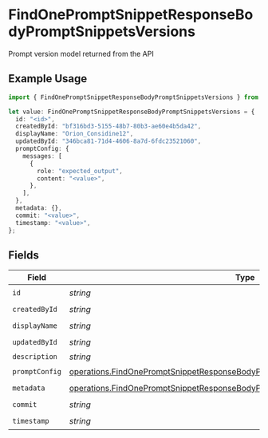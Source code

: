 # FindOnePromptSnippetResponseBodyPromptSnippetsVersions

Prompt version model returned from the API

## Example Usage

```typescript
import { FindOnePromptSnippetResponseBodyPromptSnippetsVersions } from "@orq-ai/node/models/operations";

let value: FindOnePromptSnippetResponseBodyPromptSnippetsVersions = {
  id: "<id>",
  createdById: "bf316bd3-5155-48b7-80b3-ae60e4b5da42",
  displayName: "Orion_Considine12",
  updatedById: "346bca81-71d4-4606-8a7d-6fdc23521060",
  promptConfig: {
    messages: [
      {
        role: "expected_output",
        content: "<value>",
      },
    ],
  },
  metadata: {},
  commit: "<value>",
  timestamp: "<value>",
};
```

## Fields

| Field                                                                                                                                                                                | Type                                                                                                                                                                                 | Required                                                                                                                                                                             | Description                                                                                                                                                                          |
| ------------------------------------------------------------------------------------------------------------------------------------------------------------------------------------ | ------------------------------------------------------------------------------------------------------------------------------------------------------------------------------------ | ------------------------------------------------------------------------------------------------------------------------------------------------------------------------------------ | ------------------------------------------------------------------------------------------------------------------------------------------------------------------------------------ |
| `id`                                                                                                                                                                                 | *string*                                                                                                                                                                             | :heavy_check_mark:                                                                                                                                                                   | N/A                                                                                                                                                                                  |
| `createdById`                                                                                                                                                                        | *string*                                                                                                                                                                             | :heavy_check_mark:                                                                                                                                                                   | N/A                                                                                                                                                                                  |
| `displayName`                                                                                                                                                                        | *string*                                                                                                                                                                             | :heavy_check_mark:                                                                                                                                                                   | N/A                                                                                                                                                                                  |
| `updatedById`                                                                                                                                                                        | *string*                                                                                                                                                                             | :heavy_check_mark:                                                                                                                                                                   | N/A                                                                                                                                                                                  |
| `description`                                                                                                                                                                        | *string*                                                                                                                                                                             | :heavy_minus_sign:                                                                                                                                                                   | N/A                                                                                                                                                                                  |
| `promptConfig`                                                                                                                                                                       | [operations.FindOnePromptSnippetResponseBodyPromptSnippetsResponse200PromptConfig](../../models/operations/findonepromptsnippetresponsebodypromptsnippetsresponse200promptconfig.md) | :heavy_check_mark:                                                                                                                                                                   | N/A                                                                                                                                                                                  |
| `metadata`                                                                                                                                                                           | [operations.FindOnePromptSnippetResponseBodyPromptSnippetsResponse200Metadata](../../models/operations/findonepromptsnippetresponsebodypromptsnippetsresponse200metadata.md)         | :heavy_check_mark:                                                                                                                                                                   | N/A                                                                                                                                                                                  |
| `commit`                                                                                                                                                                             | *string*                                                                                                                                                                             | :heavy_check_mark:                                                                                                                                                                   | N/A                                                                                                                                                                                  |
| `timestamp`                                                                                                                                                                          | *string*                                                                                                                                                                             | :heavy_check_mark:                                                                                                                                                                   | N/A                                                                                                                                                                                  |